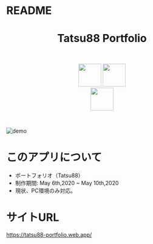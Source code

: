 # README
<h1 align="center">Tatsu88 Portfolio</h1>
<br>
<p align="center">
<a><img src="(https://user-images.githubusercontent.com/57035748/81491423-778c8100-92c9-11ea-97b6-cfb7587bfcd3.jpg)" height="60px;" /></a>
<a><img src="(https://user-images.githubusercontent.com/57035748/81491435-90953200-92c9-11ea-813b-e03b30ad39b5.png)" height="60px;" /></a><br>
<a><a href="https://firebase.google.com/"><img src="https://user-images.githubusercontent.com/39142850/71645860-dd686b00-2d21-11ea-93f3-953cee4f0b32.png" height="60px;" /></a>
</p><br>

![demo](https://gyazo.com/53e60335474dc89226879b15c45e5924/raw)

# このアプリについて
 - ポートフォリオ（Tatsu88）
 - 制作期間: May 6th,2020 ~ May 10th,2020
 - 現状、PC環境のみ対応。

# サイトURL
https://tatsu88-portfolio.web.app/